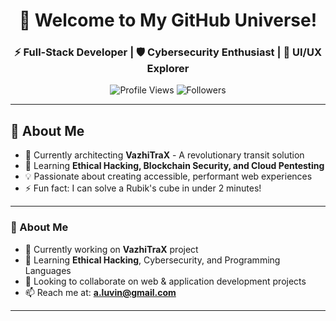 <h1 align="center">🚀 Welcome to My GitHub Universe!</h1>
<h3 align="center">⚡ Full-Stack Developer | 🛡️ Cybersecurity Enthusiast | 🎨 UI/UX Explorer</h3>

<div align="center">
  <img src="https://komarev.com/ghpvc/?username=luvin-max&label=Profile%20Views&color=blueviolet&style=for-the-badge" alt="Profile Views" />
  <img src="https://img.shields.io/github/followers/luvin-max?label=Followers&style=for-the-badge&color=teal" alt="Followers" />
</div>

---

## 🌌 About Me
- 🔭 Currently architecting **VazhiTraX** - A revolutionary transit solution  
- 🌱 Learning **Ethical Hacking, Blockchain Security, and Cloud Pentesting**  
- 💡 Passionate about creating accessible, performant web experiences  
- ⚡ Fun fact: I can solve a Rubik's cube in under 2 minutes!  

---
### 👀 About Me
- 🔭 Currently working on **VazhiTraX** project  
- 🌱 Learning **Ethical Hacking**, Cybersecurity, and Programming Languages  
- 💞️ Looking to collaborate on web & application development projects  
- 📫 Reach me at: **a.luvin@gmail.com**  

---

